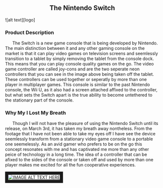 <center> <h2> The Nintendo Switch </h2> </center>
![alt text][logo]

<h3> Product Description </h3>
  <p>
  &nbsp;&nbsp;&nbsp;&nbsp;&nbsp;&nbsp;The Switch is a new game console that is being developed by Nintendo. The main distinction between it and any other gaming console on the market is that it can play video games on television screens and seemlessly transition to a tablet by simply removing the tablet from the console dock. This means that you can play console quality games on the go. The video game controller are called joy-cons and are the two seperate neon controllers that you can see in the image above being taken off the tablet. These controllers can be used together or seperatly by more than one player in multiplayer games. This console is similar to the past Nintendo console, the Wii U, as it also had a screen attached affixed to the controller, but what sets the Switch apart is the true ability to become untethered to the stationary part of the console.
  </p>
  
<h3> Why My I Lost My Breath </h3>
  <p>
  &nbsp;&nbsp;&nbsp;&nbsp;&nbsp;&nbsp;Though I will not have the pleasure of using the Nintendo Switch until its release, on March 3rd, it has taken my breath away nontheless. From the footage that I have not been able to take my eyes off I have see the device seemlessly transform from a stationary video game console to a portable one seemelessly. As an avid gamer who prefers to be on the go this concept resonates with me and has captivated me more than any other peice of technology in a long time. The idea of a controller that can be afixed to the sides of the console or taken off and used by more than one player makes me excited for all the fun cooperative experiences. 
       

  </p>


<a href="https://www.youtube.com/watch?v=f5uik5fgIaI" 
target="_blank"><img src="http://img.youtube.com/vi/f5uik5fgIaI/0.jpg" 
alt="IMAGE ALT TEXT HERE" width="480" height="360" border="10" /></a>

[logo]: NintendoSwitch.jpg "Nintendo Switch Console"
